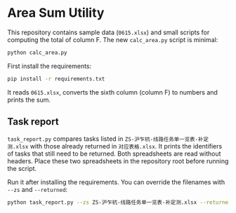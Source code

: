 # Area Sum Utility

This repository contains sample data (`0615.xlsx`) and small scripts for computing the total of column F. The new `calc_area.py` script is minimal:

```bash
python calc_area.py
```

First install the requirements:

```bash
pip install -r requirements.txt
```

It reads `0615.xlsx`, converts the sixth column (column F) to numbers and prints the sum.

## Task report

`task_report.py` compares tasks listed in
`ZS-沪乍杭-线路任务单一览表-补定测.xlsx` with those already returned in
`对应表格.xlsx`.
It prints the identifiers of tasks that still need to be returned. Both spreadsheets are read without headers. Place these two spreadsheets in the repository root before running the script.

Run it after installing the requirements. You can override the filenames with `--zs` and `--returned`:

```bash
python task_report.py --zs ZS-沪乍杭-线路任务单一览表-补定测.xlsx --returned 对应表格.xlsx
```
